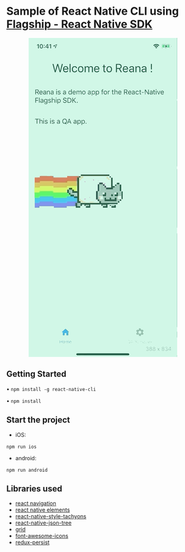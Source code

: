 # Sample of React Native CLI using [Flagship - React Native SDK](../../README.md)

<div style="text-align:center">
<img src="./src/assets/demo_reana.gif"/>
</div>

## Getting Started

• `npm install -g react-native-cli`

• `npm install`

## Start the project

- iOS:

```
npm run ios
```

- android:

```
npm run android
```

## Libraries used

- [react navigation](https://reactnavigation.org/docs/en/getting-started.html)
- [react native elements](https://react-native-elements.github.io/react-native-elements/docs/overview.html)
- [react-native-style-tachyons](https://github.com/tachyons-css/react-native-style-tachyons)
- [react-native-json-tree](https://www.npmjs.com/package/react-native-json-tree)
- [grid](https://github.com/GeekyAnts/react-native-easy-grid)
- [font-awesome-icons](https://fontawesome.com/icons?d=gallery&q=cross&m=free)
- [redux-persist](https://github.com/rt2zz/redux-persist)
